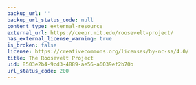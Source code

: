 ```yaml
---
backup_url: ''
backup_url_status_code: null
content_type: external-resource
external_url: https://ceepr.mit.edu/roosevelt-project/
has_external_license_warning: true
is_broken: false
license: https://creativecommons.org/licenses/by-nc-sa/4.0/
title: The Roosevelt Project
uid: 8503e2b4-9cd3-4889-ae56-a6039ef2b70b
url_status_code: 200
---
```

